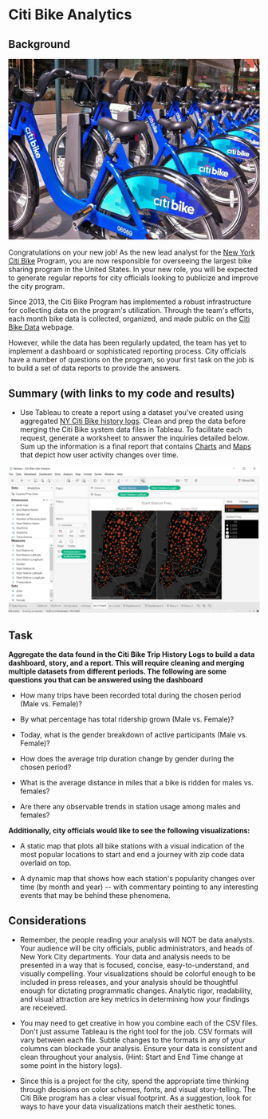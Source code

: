 # Citi Bike Analytics

## Background

![Citi-Bikes](Images/citi-bike-station-bikes.jpg)

Congratulations on your new job! As the new lead analyst for the [New York Citi Bike](https://en.wikipedia.org/wiki/Citi_Bike) Program, you are now responsible for overseeing the largest bike sharing program in the United States. In your new role, you will be expected to generate regular reports for city officials looking to publicize and improve the city program.

Since 2013, the Citi Bike Program has implemented a robust infrastructure for collecting data on the program's utilization. Through the team's efforts, each month bike data is collected, organized, and made public on the [Citi Bike Data](https://www.citibikenyc.com/system-data) webpage.

However, while the data has been regularly updated, the team has yet to implement a dashboard or sophisticated reporting process. City officials have a number of questions on the program, so your first task on the job is to build a set of data reports to provide the answers. 

## Summary (with links to my code and results)
 
* Use Tableau to create a report using a dataset you've created using aggregated [NY Citi Bike history logs](https://www.citibikenyc.com/system-data). Clean and prep the data before merging the Citi Bike system data files in Tableau. To facilitate each request, generate a worksheet to answer the inquiries detailed below.  Sum up the information is a final report that contains [Charts](Images/User_Activity_Charts.png) and [Maps](Images/User_Activity_Map.png) that depict how user activity changes over time.  

![Code_Snippet](Images/Code_snippet.png)

## Task

**Aggregate the data found in the Citi Bike Trip History Logs to build a data dashboard, story, and a report. This will require cleaning and merging multiple datasets from different periods. The following are some questions you that can be answered using the dashboard**

* How many trips have been recorded total during the chosen period (Male vs. Female)?

* By what percentage has total ridership grown (Male vs. Female)?

* Today, what is the gender breakdown of active participants (Male vs. Female)?

* How does the average trip duration change by gender during the chosen period?

* What is the average distance in miles that a bike is ridden for males vs. females?

* Are there any observable trends in station usage among males and females?

**Additionally, city officials would like to see the following visualizations:**

* A static map that plots all bike stations with a visual indication of the most popular locations to start and end a journey with zip code data overlaid on top.

* A dynamic map that shows how each station's popularity changes over time (by month and year) -- with commentary pointing to any interesting events that may be behind these phenomena.

## Considerations

* Remember, the people reading your analysis will NOT be data analysts. Your audience will be city officials, public administrators, and heads of New York City departments. Your data and analysis needs to be presented in a way that is focused, concise, easy-to-understand, and visually compelling. Your visualizations should be colorful enough to be included in press releases, and your analysis should be thoughtful enough for dictating programmatic changes. Analytic rigor, readability, and visual attraction are key metrics in determining how your findings are receieved.

* You may need to get creative in how you combine each of the CSV files. Don't just assume Tableau is the right tool for the job. CSV formats will vary between each file. Subtle changes to the formats in any of your columns can blockade your analysis. Ensure your data is consistent and clean throughout your analysis. (Hint: Start and End Time change at some point in the history logs).

* Since this is a project for the city, spend the appropriate time thinking through decisions on color schemes, fonts, and visual story-telling. The Citi Bike program has a clear visual footprint. As a suggestion, look for ways to have your data visualizations match their aesthetic tones.